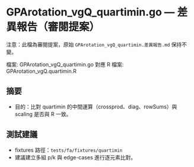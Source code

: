 # GPArotation_vgQ_quartimin.go — 差異報告（審閱提案）

注意：此檔為審閱提案，原始 `GPArotation_vgQ_quartimin.差異報告.md` 保持不變。

檔案: GPArotation_vgQ_quartimin.go
對應 R 檔案: GPArotation_vgQ.quartimin.R

## 摘要

- 目的：比對 quartimin 的中間運算（crossprod、diag、rowSums）與 scaling 是否與 R 一致。

## 測試建議

- fixtures 路徑：`tests/fa/fixtures/quartimin`
- 建議建立多組 p/k 與 edge-cases 進行逐元素比對。

